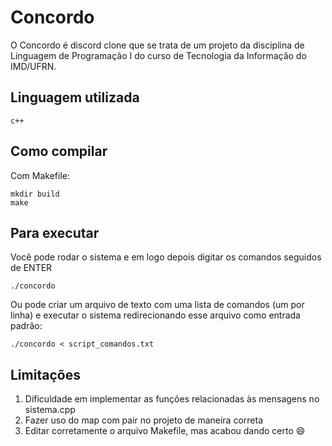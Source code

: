 # Concordo

O Concordo é discord clone que se trata de um projeto da disciplina de Linguagem de Programação I do curso de Tecnologia da Informação do IMD/UFRN.

## Linguagem utilizada

```console
c++
```

## Como compilar

Com Makefile:
```console
mkdir build
make
```

## Para executar
Você pode rodar o sistema e em logo depois digitar os comandos seguidos de ENTER
```console
./concordo
```

Ou pode criar um arquivo de texto com uma lista de comandos (um por linha) e executar o sistema redirecionando esse arquivo como entrada padrão:
```console
./concordo < script_comandos.txt
```

## Limitações

1.  Dificuldade em implementar as funções relacionadas às mensagens no sistema.cpp
2.  Fazer uso do map com pair no projeto de maneira correta
3.  Editar corretamente o arquivo Makefile, mas acabou dando certo :smile:

